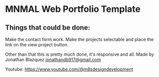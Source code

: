 # MNMAL Web Portfolio Template

## Things that could be done:
Make the contact form work.
Make the projects selectable and place the link on the view project button.


Other than that this is pretty much done, it's responsive and all.
Made by Jonathan Blazquez <a href="mailto:jonathandb917@gmail.com">jonathandb917@gmail.com</a>

Youtube: https://www.youtube.com/@m8sdesigndevelopment

